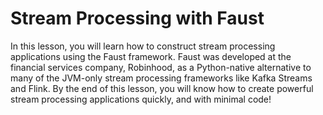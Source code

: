 # Stream Processing with Faust

In this lesson, you will learn how to construct stream processing applications using the Faust framework. Faust was developed at the financial services company, Robinhood, as a Python-native alternative to many of the JVM-only stream processing frameworks like Kafka Streams and Flink. By the end of this lesson, you will know how to create powerful stream processing applications quickly, and with minimal code!
